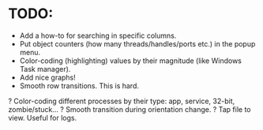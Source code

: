 # TODO:

* Add a how-to for searching in specific columns.
* Put object counters (how many threads/handles/ports etc.) in the popup menu.
* Color-coding (highlighting) values by their magnitude (like Windows Task manager).
* Add nice graphs!
* Smooth row transitions. This is hard.

? Color-coding different processes by their type: app, service, 32-bit, zombie/stuck...
? Smooth transition during orientation change.
? Tap file to view. Useful for logs.
